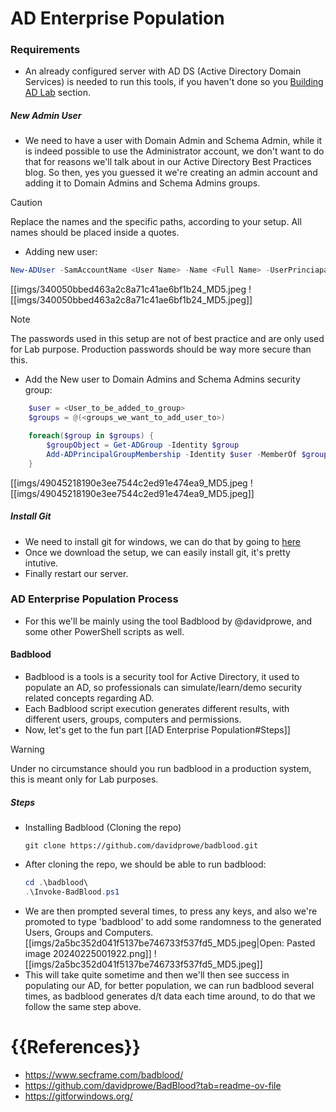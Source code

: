 # AD Enterprise Population

### Requirements ###
- An already configured server with AD DS (Active Directory Domain Services) is needed to run this tools, if you haven't done so you [Building AD Lab](https://github.com/krooth/lazy-AD/blob/main/Active%20Directory%20Lab%20Build/Building%20AD%20Lab.md) section.
##### New Admin User #####
- We need to have a user with Domain Admin and Schema Admin, while it is indeed possible to use the Administrator account, we don't want to do that for reasons we'll talk about in our Active Directory Best Practices blog. So then, yes you guessed it we're creating an admin account and adding it to Domain Admins and Schema Admins groups.
>[!CAUTION]
> Replace the names and the specific paths, according to your setup. All names should be placed inside a quotes.
 
- Adding new user:
```PowerShell
New-ADUser -SamAccountName <User Name> -Name <Full Name> -UserPrinciapal "<User Name>@doamin.domainextension" -AccountPassword(ConvertTo-SecureString <Your_Password> -AsPlainText -Force) -Enabled $true -Path "OU=<your_path>,DC=domain,DC=domainextension"
```

[[imgs/340050bbed463a2c8a71c41ae6bf1b24_MD5.jpeg
![[imgs/340050bbed463a2c8a71c41ae6bf1b24_MD5.jpeg]]
> [!Note]
> The passwords used in this setup are not of best practice and are only used for Lab purpose. Production passwords should be way more secure than this.

- Add the New user to Domain Admins and Schema Admins security group:
```PowerShell
	$user = <User_to_be_added_to_group>
	$groups = @(<groups_we_want_to_add_user_to>)

	foreach($group in $groups) {
		$groupObject = Get-ADGroup -Identity $group
		Add-ADPrincipalGroupMembership -Identity $user -MemberOf $groupObject
	}
```

[[imgs/49045218190e3ee7544c2ed91e474ea9_MD5.jpeg
![[imgs/49045218190e3ee7544c2ed91e474ea9_MD5.jpeg]]

##### Install Git #####
- We need to install git for windows, we can do that by going to [here](https://github.com/git-for-windows/git/releases/download/v2.44.0.windows.1/Git-2.44.0-64-bit.exe)
- Once we download the setup, we can easily install git, it's pretty intutive.
- Finally restart our server.
### AD Enterprise Population Process ###
- For this we'll be mainly using the tool Badblood by @davidprowe, and some other PowerShell scripts as well.

#### Badblood ####
- Badblood is a tools is a security tool for Active Directory, it used to populate an AD, so professionals can simulate/learn/demo security related concepts regarding AD.
- Each Badblood script execution generates different results, with different users, groups, computers and permissions.
- Now, let's get to the fun part [[AD Enterprise Population#Steps]]
> [!Warning]
> Under no circumstance should you run badblood in a production system, this is meant only for Lab purposes.
##### Steps #####
- Installing Badblood (Cloning the repo)
	```
	git clone https://github.com/davidprowe/badblood.git
	```
- After cloning the repo, we should be able to run badblood:
	```Powershell
	cd .\badblood\
	.\Invoke-BadBlood.ps1
	```
- We are then prompted several times, to press any keys, and also we're promoted to type 'badblood' to add some randomness to the generated Users, Groups and Computers.
[[imgs/2a5bc352d041f5137be746733f537fd5_MD5.jpeg|Open: Pasted image 20240225001922.png]]
![[imgs/2a5bc352d041f5137be746733f537fd5_MD5.jpeg]]
- This will take quite sometime and then we'll then see success in populating our AD, for better population, we can run badblood several times, as badblood generates d/t data each time around, to do that we follow the same step above.
# {{References}}
- https://www.secframe.com/badblood/
- https://github.com/davidprowe/BadBlood?tab=readme-ov-file
- https://gitforwindows.org/